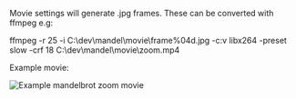 Movie settings will generate .jpg frames. These can be converted with ffmpeg e.g:

ffmpeg -r 25 -i C:\dev\mandel\movie\frame%04d.jpg -c:v libx264 -preset slow -crf 18 C:\dev\mandel\movie\zoom.mp4

Example movie:

![Example mandelbrot zoom movie](https://drive.google.com/file/d/1AMVITnDhYlRfh6JMHcJb_2EYI1koQUDb/view?usp=drive_link)